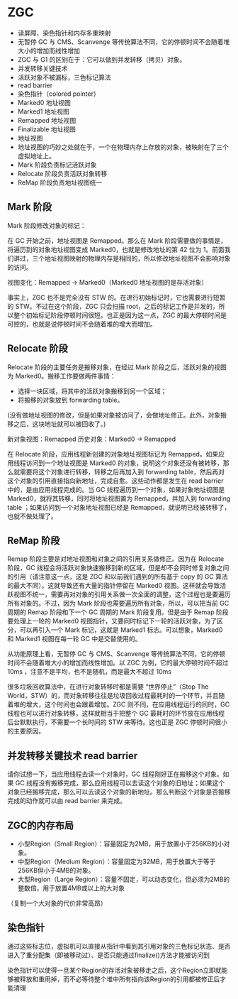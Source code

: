 # ZGC

- 读屏障、染色指针和内存多重映射
- 无暂停 GC 与 CMS、Scanvenge 等传统算法不同，它的停顿时间不会随着堆大小的增加而线性增加
- ZGC 与 G1 的区别在于：它可以做到并发转移（拷贝）对象。
- 并发转移关键技术
- 活跃对象不被漏标，三色标记算法
- read barrier
- 染色指针（colored pointer）
- Marked0 地址视图
- Marked1 地址视图
- Remapped 地址视图
- Finalizable 地址视图
- 地址视图
- 地址视图的巧妙之处就在于，一个在物理内存上存放的对象，被映射在了三个虚拟地址上。
- Mark 阶段负责标记活跃对象
- Relocate 阶段负责活跃对象转移
- ReMap 阶段负责地址视图统一

## Mark 阶段

Mark 阶段修改对象的标记：

在 GC 开始之前，地址视图是 Remapped。那么在 Mark 阶段需要做的事情是，将遍历到的对象地址视图变成 Marked0，也就是修改地址的第 42 位为 1。前面我们讲过，三个地址视图映射的物理内存是相同的，所以修改地址视图不会影响对象的访问。

视图变化：Remapped -> Marked0（Marked0 地址视图的是存活对象）

事实上，ZGC 也不是完全没有 STW 的。在进行初始标记时，它也需要进行短暂的 STW。不过在这个阶段，ZGC 只会扫描 root，之后的标记工作是并发的，所以整个初始标记阶段停顿时间很短。也正是因为这一点，ZGC 的最大停顿时间是可控的，也就是说停顿时间不会随着堆的增大而增加。

## Relocate 阶段

Relocate 阶段的主要任务是搬移对象，在经过 Mark 阶段之后，活跃对象的视图为 Marked0。搬移工作要做两件事情：
- 选择一块区域，将其中的活跃对象搬移到另一个区域；
- 将搬移的对象放到 forwarding table。

(没有做地址视图的修改，但是如果对象被访问了，会做地址修正。此外，对象搬移之后，这块地址就可以被回收了。)

新对象视图：Remapped
历史对象：Marked0 -> Remapped

在 Relocate 阶段，应用线程新创建的对象地址视图标记为 Remapped。如果应用线程访问到一个地址视图是 Marked0 的对象，说明这个对象还没有被转移，那么就需要将这个对象进行转移，转移之后再加入到 forwarding table，然后再对这个对象的引用直接指向新地址，完成自愈。这些动作都是发生在 read barrier 中的，是由应用线程完成的。当 GC 线程遍历到一个对象，如果对象地址视图是 Marked0，就将其转移，同时将地址视图置为 Remapped，并加入到 forwarding table ；如果访问到一个对象地址视图已经是 Remapped，就说明已经被转移了，也就不做处理了。

## ReMap 阶段

Remap 阶段主要是对地址视图和对象之间的引用关系做修正。因为在 Relocate 阶段，GC 线程会将活跃对象快速搬移到新的区域，但是却不会同时修复对象之间的引用（请注意这一点，这是 ZGC 和以前我们遇到的所有基于 copy 的 GC 算法的最大不同）。这就导致还有大量的指针停留在 Marked0 视图。这样就会导致活跃视图不统一，需要再对对象的引用关系做一次全面的调整，这个过程也是要遍历所有对象的。不过，因为 Mark 阶段也需要遍历所有对象，所以，可以把当前 GC 周期的 Remap 阶段和下一个 GC 周期的 Mark 阶段复用。但是由于 Remap 阶段要处理上一轮的 Marked0 视图指针，又要同时标记下一轮的活跃对象，为了区分，可以再引入一个 Mark 标记，这就是 Marked1 标志。可以想象，Marked0 和 Marked1 视图在每一轮 GC 中是交替使用的。

从功能原理上看，无暂停 GC 与 CMS、Scanvenge 等传统算法不同，它的停顿时间不会随着堆大小的增加而线性增加。以 ZGC 为例，它的最大停顿时间不超过 10ms ，注意不是平均，也不是随机，而是最大不超过 10ms

很多垃圾回收算法中，在进行对象转移时都是需要 “世界停止”（Stop The World，STW）的，而对象转移往往是垃圾回收过程最耗时的一个环节，并且随着堆的增大，这个时间也会跟着增加。ZGC 则不同，在应用线程运行的同时，GC 线程也可以进行对象转移，这样就相当于把整个 GC 最耗时的环节放在应用线程后台默默执行，不需要一个长时间的 STW 来等待。这也正是 ZGC 停顿时间很小的主要原因。

## 并发转移关键技术 read barrier

请你试想一下，当应用线程去读一个对象时，GC 线程刚好正在搬移这个对象。如果 GC 线程没有搬移完成，那么应用线程可以去读这个对象的旧地址；如果这个对象已经搬移完成，那么可以去读这个对象的新地址。那么判断这个对象是否搬移完成的动作就可以由 read barrier 来完成。

## ZGC的内存布局

- 小型Region（Small Region）：容量固定为2MB，用于放置小于256KB的小对象。
- 中型Region（Medium Region）：容量固定为32MB，用于放置大于等于256KB但小于4MB的对象。
- 大型Region（Large Region）：容量不固定，可以动态变化，但必须为2MB的整数倍，用于放置4MB或以上的大对象

（复制一个大对象的代价非常高昂）

## 染色指针

通过这些标志位，虚拟机可以直接从指针中看到其引用对象的三色标记状态、是否进入了重分配集（即被移动过）、是否只能通过finalize()方法才能被访问到

染色指针可以使得一旦某个Region的存活对象被移走之后，这个Region立即就能够被释放和重用掉，而不必等待整个堆中所有指向该Region的引用都被修正后才能清理